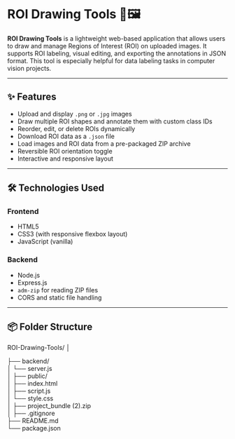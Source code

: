 # ROI Drawing Tools 🎯🖼️

**ROI Drawing Tools** is a lightweight web-based application that allows users to draw and manage Regions of Interest (ROI) on uploaded images. It supports ROI labeling, visual editing, and exporting the annotations in JSON format. This tool is especially helpful for data labeling tasks in computer vision projects.

---

## ✨ Features

- Upload and display `.png` or `.jpg` images
- Draw multiple ROI shapes and annotate them with custom class IDs
- Reorder, edit, or delete ROIs dynamically
- Download ROI data as a `.json` file
- Load images and ROI data from a pre-packaged ZIP archive
- Reversible ROI orientation toggle
- Interactive and responsive layout

---

## 🛠️ Technologies Used

### Frontend
- HTML5
- CSS3 (with responsive flexbox layout)
- JavaScript (vanilla)

### Backend
- Node.js
- Express.js
- `adm-zip` for reading ZIP files
- CORS and static file handling

---

## 📦 Folder Structure

ROI-Drawing-Tools/
│

├── backend/                          
│   └── server.js                    
│
├── public/                           
│   ├── index.html                   
│   ├── script.js                    
│   └── style.css                    
│
├── project_bundle (2).zip            
│
├── .gitignore                        
├── README.md                       
└── package.json                    

